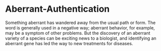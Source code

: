 # Aberrant-Authentication
Something aberrant has wandered away from the usual path or form. The word is generally used in a negative way; aberrant behavior, for example, may be a symptom of other problems. But the discovery of an aberrant variety of a species can be exciting news to a biologist, and identifying an aberrant gene has led the way to new treatments for diseases.
